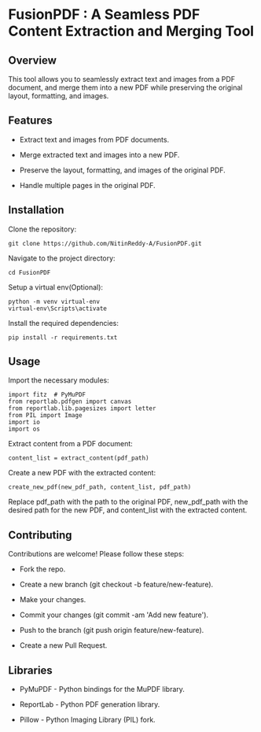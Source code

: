 # ******FusionPDF****** : A Seamless PDF Content Extraction and Merging Tool

## Overview
This tool allows you to seamlessly extract text and images from a PDF document, and merge them into a new PDF while preserving the original layout, formatting, and images.

## Features
  - Extract text and images from PDF documents.
  
  - Merge extracted text and images into a new PDF.
  
  - Preserve the layout, formatting, and images of the original PDF.
  
  - Handle multiple pages in the original PDF.
  
## Installation
Clone the repository:

    git clone https://github.com/NitinReddy-A/FusionPDF.git
Navigate to the project directory:

    cd FusionPDF
Setup a virtual env(Optional):

    python -m venv virtual-env
    virtual-env\Scripts\activate
Install the required dependencies:

    pip install -r requirements.txt
## Usage
Import the necessary modules:

    import fitz  # PyMuPDF
    from reportlab.pdfgen import canvas
    from reportlab.lib.pagesizes import letter
    from PIL import Image
    import io
    import os
Extract content from a PDF document:

    content_list = extract_content(pdf_path)
Create a new PDF with the extracted content:

    create_new_pdf(new_pdf_path, content_list, pdf_path)
Replace pdf_path with the path to the original PDF, new_pdf_path with the desired path for the new PDF, and content_list with the extracted content.

## Contributing
Contributions are welcome! Please follow these steps:

  - Fork the repo.

  - Create a new branch (git checkout -b feature/new-feature).
  
  - Make your changes.
  
  - Commit your changes (git commit -am 'Add new feature').
  
  - Push to the branch (git push origin feature/new-feature).
  
  - Create a new Pull Request.

## Libraries
  - PyMuPDF - Python bindings for the MuPDF library.
  
  - ReportLab - Python PDF generation library.
  
  - Pillow - Python Imaging Library (PIL) fork.
